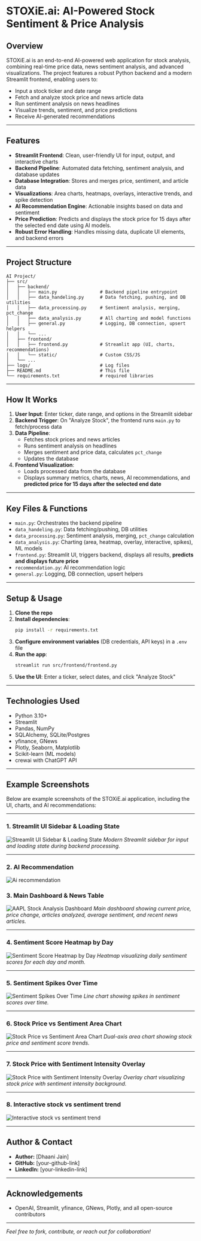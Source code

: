 # STOXiE.ai: AI-Powered Stock Sentiment & Price Analysis

## Overview
STOXiE.ai is an end-to-end AI-powered web application for stock analysis, combining real-time price data, news sentiment analysis, and advanced visualizations. The project features a robust Python backend and a modern Streamlit frontend, enabling users to:
- Input a stock ticker and date range
- Fetch and analyze stock price and news article data
- Run sentiment analysis on news headlines
- Visualize trends, sentiment, and price predictions
- Receive AI-generated recommendations

---

## Features
- **Streamlit Frontend**: Clean, user-friendly UI for input, output, and interactive charts
- **Backend Pipeline**: Automated data fetching, sentiment analysis, and database updates
- **Database Integration**: Stores and merges price, sentiment, and article data
- **Visualizations**: Area charts, heatmaps, overlays, interactive trends, and spike detection
- **AI Recommendation Engine**: Actionable insights based on data and sentiment
- **Price Prediction**: Predicts and displays the stock price for 15 days after the selected end date using AI models.
- **Robust Error Handling**: Handles missing data, duplicate UI elements, and backend errors

---

## Project Structure
```
AI Project/
├── src/
│   ├── backend/
│   │   ├── main.py                # Backend pipeline entrypoint
│   │   ├── data_handeling.py      # Data fetching, pushing, and DB utilities
│   │   ├── data_processing.py     # Sentiment analysis, merging, pct_change
│   │   ├── data_analysis.py       # All charting and model functions
│   │   ├── general.py             # Logging, DB connection, upsert helpers
│   │   └── ...
│   ├── frontend/
│   │   ├── frontend.py            # Streamlit app (UI, charts, recommendations)
│   │   └── static/                # Custom CSS/JS
│   └── ...
├── logs/                          # Log files
├── README.md                      # This file
└── requirements.txt               # required libraries
```

---

## How It Works
1. **User Input**: Enter ticker, date range, and options in the Streamlit sidebar
2. **Backend Trigger**: On "Analyze Stock", the frontend runs `main.py` to fetch/process data
3. **Data Pipeline**:
    - Fetches stock prices and news articles
    - Runs sentiment analysis on headlines
    - Merges sentiment and price data, calculates `pct_change`
    - Updates the database
4. **Frontend Visualization**:
    - Loads processed data from the database
    - Displays summary metrics, charts, news, AI recommendations, and **predicted price for 15 days after the selected end date**

---

## Key Files & Functions
- `main.py`: Orchestrates the backend pipeline
- `data_handeling.py`: Data fetching/pushing, DB utilities
- `data_processing.py`: Sentiment analysis, merging, `pct_change` calculation
- `data_analysis.py`: Charting (area, heatmap, overlay, interactive, spikes), ML models
- `frontend.py`: Streamlit UI, triggers backend, displays all results, **predicts and displays future price**
- `recommendation.py`: AI recommendation logic
- `general.py`: Logging, DB connection, upsert helpers

---

## Setup & Usage
1. **Clone the repo**
2. **Install dependencies**:
   ```bash
   pip install -r requirements.txt
   ```
3. **Configure environment variables** (DB credentials, API keys) in a `.env` file
4. **Run the app**:
   ```bash
   streamlit run src/frontend/frontend.py
   ```
5. **Use the UI**: Enter a ticker, select dates, and click "Analyze Stock"

---

## Technologies Used
- Python 3.10+
- Streamlit
- Pandas, NumPy
- SQLAlchemy, SQLite/Postgres
- yfinance, GNews
- Plotly, Seaborn, Matplotlib
- Scikit-learn (ML models)
- crewai with ChatGPT API

---

## Example Screenshots

Below are example screenshots of the STOXiE.ai application, including the UI, charts, and AI recommendations:

---

### 1. Streamlit UI Sidebar & Loading State

![Streamlit UI Sidebar & Loading State](assets/screenshots/stoxie_ai_input_window.png)
*Modern Streamlit sidebar for input and loading state during backend processing.*

---

### 2. AI Recommendation
![Ai recommendation](assets/screenshots/Ai_recommendation.png)

### 3. Main Dashboard & News Table

![AAPL Stock Analysis Dashboard](assets/screenshots/stock_analysis_and_top_10_headline_articles.png)
*Main dashboard showing current price, price change, articles analyzed, average sentiment, and recent news articles.*

---

### 4. Sentiment Score Heatmap by Day

![Sentiment Score Heatmap by Day](assets/screenshots/sentiment_score_heatmap_by_day.png)
*Heatmap visualizing daily sentiment scores for each day and month.*

---

### 5. Sentiment Spikes Over Time

![Sentiment Spikes Over Time](assets/screenshots/sentiment_spikes_overtime.png)
*Line chart showing spikes in sentiment scores over time.*

---

### 6. Stock Price vs Sentiment Area Chart

![Stock Price vs Sentiment Area Chart](assets/screenshots/stock_price_vs_sentiment_area_chart.png)
*Dual-axis area chart showing stock price and sentiment score trends.*

---

### 7. Stock Price with Sentiment Intensity Overlay

![Stock Price with Sentiment Intensity Overlay](assets/screenshots/stock_price_vs_sentiment_intensity_overlay.png)
*Overlay chart visualizing stock price with sentiment intensity background.*

---

### 8. Interactive stock vs sentiment trend

![Interactive stock vs sentiment trend](assets/screenshots/Interactive_stock_vs_sentiment_trend.png)

---

## Author & Contact
- **Author:** [Dhaani Jain]
- **GitHub:** [your-github-link]
- **LinkedIn:** [your-linkedin-link]

---

## Acknowledgements
- OpenAI, Streamlit, yfinance, GNews, Plotly, and all open-source contributors

---

*Feel free to fork, contribute, or reach out for collaboration!*
